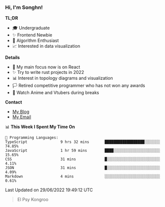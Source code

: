 ### Hi, I'm Songhn!

**TL;DR**

- 🎓 Undergraduate
- ✨ Frontend Newbie
- 🎈 Algorithm Enthusiast
- 📈 Interested in data visualization

**Details**

- 🎯 My main focus now is on React
- ✨ Try to write rust projects in 2022
- 📊 Interest in topology diagrams and visualization
- 🏳️ Retired competitive programmer who has not won any awards
- 🍵 Watch Anime and Vtubers during breaks

**Contact**
- [My Blog](https://blog.songhn.com)
- [My Email](mailto:songhn233@gmail.com)

<!--START_SECTION:waka-->
📊 **This Week I Spent My Time On** 

```text
💬 Programming Languages: 
TypeScript               9 hrs 32 mins       ██████████████████░░░░░░░   74.85% 
JavaScript               1 hr 59 mins        ████░░░░░░░░░░░░░░░░░░░░░   15.65% 
CSS                      31 mins             █░░░░░░░░░░░░░░░░░░░░░░░░   4.11% 
JSON                     31 mins             █░░░░░░░░░░░░░░░░░░░░░░░░   4.09% 
Markdown                 4 mins              ░░░░░░░░░░░░░░░░░░░░░░░░░   0.61%

```


 Last Updated on 29/06/2022 19:49:12 UTC
<!--END_SECTION:waka-->

> El Psy Kongroo

